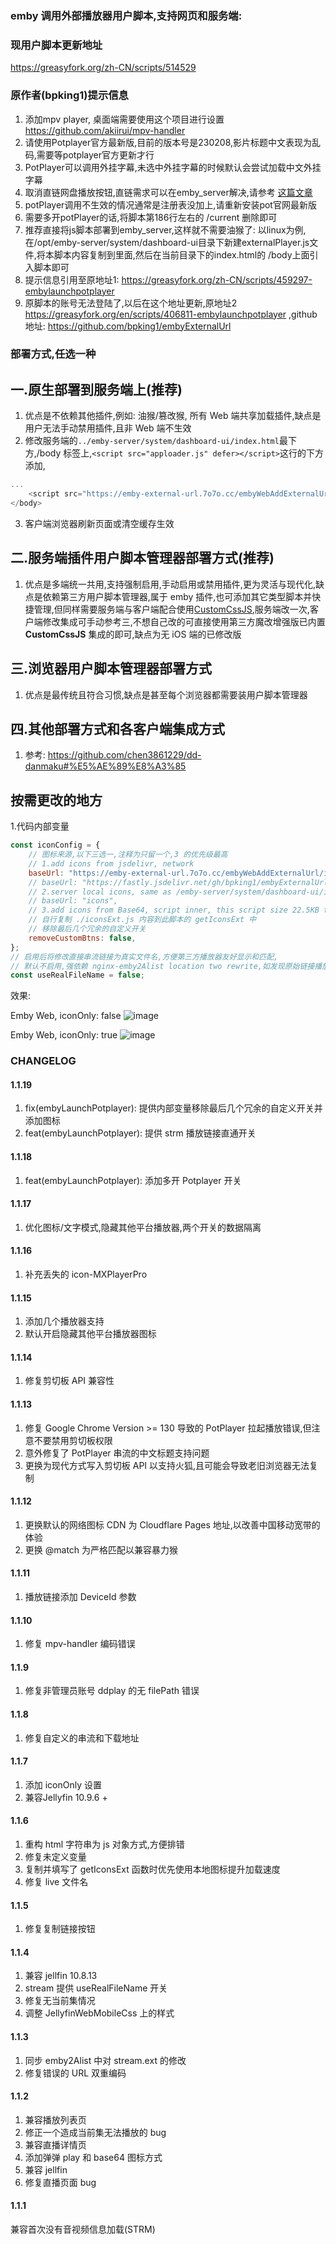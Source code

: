 
### emby 调用外部播放器用户脚本,支持网页和服务端:

### 现用户脚本更新地址
https://greasyfork.org/zh-CN/scripts/514529


### 原作者(bpking1)提示信息

1. 添加mpv player, 桌面端需要使用这个项目进行设置 https://github.com/akiirui/mpv-handler
2. 请使用Potplayer官方最新版,目前的版本号是230208,影片标题中文表现为乱码,需要等potplayer官方更新才行
3. PotPlayer可以调用外挂字幕,未选中外挂字幕的时候默认会尝试加载中文外挂字幕
4. 取消直链网盘播放按钮,直链需求可以在emby_server解决,请参考 [这篇文章](https://blog.738888.xyz/posts/emby_jellyfin_to_alist_directlink)
5. potPlayer调用不生效的情况通常是注册表没加上,请重新安装pot官网最新版
6. 需要多开potPlayer的话,将脚本第186行左右的 /current 删除即可
7. 推荐直接将js脚本部署到emby_server,这样就不需要油猴了: 以linux为例,在/opt/emby-server/system/dashboard-ui目录下新建externalPlayer.js文件,将本脚本内容复制到里面,然后在当前目录下的index.html的 /body上面引入脚本即可
8. 提示信息引用至原地址1: https://greasyfork.org/zh-CN/scripts/459297-embylaunchpotplayer
9. 原脚本的账号无法登陆了,以后在这个地址更新,原地址2 https://greasyfork.org/en/scripts/406811-embylaunchpotplayer ,github地址: https://github.com/bpking1/embyExternalUrl

### 部署方式,任选一种

## 一.原生部署到服务端上(推荐)
1. 优点是不依赖其他插件,例如: 油猴/篡改猴, 所有 Web 端共享加载插件,缺点是用户无法手动禁用插件,且非 Web 端不生效
2. 修改服务端的`../emby-server/system/dashboard-ui/index.html`最下方,/body 标签上,`<script src="apploader.js" defer></script>`这行的下方添加,
```js
...
    <script src="https://emby-external-url.7o7o.cc/embyWebAddExternalUrl/embyLaunchPotplayer.js" defer></script>
</body>
```
3. 客户端浏览器刷新页面或清空缓存生效

## 二.服务端插件用户脚本管理器部署方式(推荐)
1. 优点是多端统一共用,支持强制启用,手动启用或禁用插件,更为灵活与现代化,缺点是依赖第三方用户脚本管理器,属于 emby 插件,也可添加其它类型脚本并快捷管理,但同样需要服务端与客户端配合使用[CustomCssJS](https://github.com/Shurelol/Emby.CustomCssJS),服务端改一次,客户端修改集成可手动参考三,不想自己改的可直接使用第三方魔改增强版已内置 **CustomCssJS** 集成的即可,缺点为无 iOS 端的已修改版

## 三.浏览器用户脚本管理器部署方式
1. 优点是最传统且符合习惯,缺点是甚至每个浏览器都需要装用户脚本管理器

## 四.其他部署方式和各客户端集成方式
1. 参考: 
https://github.com/chen3861229/dd-danmaku#%E5%AE%89%E8%A3%85

## 按需更改的地方

1.代码内部变量

```js
const iconConfig = {
    // 图标来源,以下三选一,注释为只留一个,3 的优先级最高
    // 1.add icons from jsdelivr, network
    baseUrl: "https://emby-external-url.7o7o.cc/embyWebAddExternalUrl/icons",
    // baseUrl: "https://fastly.jsdelivr.net/gh/bpking1/embyExternalUrl@main/embyWebAddExternalUrl/icons",
    // 2.server local icons, same as /emby-server/system/dashboard-ui/icons
    // baseUrl: "icons",
    // 3.add icons from Base64, script inner, this script size 22.5KB to 74KB,
    // 自行复制 ./iconsExt.js 内容到此脚本的 getIconsExt 中
    // 移除最后几个冗余的自定义开关
    removeCustomBtns: false,
};
// 启用后将修改直接串流链接为真实文件名,方便第三方播放器友好显示和匹配,
// 默认不启用,强依赖 nginx-emby2Alist location two rewrite,如发现原始链接播放失败,请关闭此选项
const useRealFileName = false;
```

效果:

Emby Web, iconOnly: false
![image](https://emby-external-url.7o7o.cc/embyWebAddExternalUrl/preview/preview01.png)

Emby Web, iconOnly: true
![image](https://emby-external-url.7o7o.cc/embyWebAddExternalUrl/preview/preview02.png)

### CHANGELOG

#### 1.1.19
1. fix(embyLaunchPotplayer): 提供内部变量移除最后几个冗余的自定义开关并添加图标
2. feat(embyLaunchPotplayer): 提供 strm 播放链接直通开关

#### 1.1.18
1. feat(embyLaunchPotplayer): 添加多开 Potplayer 开关

#### 1.1.17
1. 优化图标/文字模式,隐藏其他平台播放器,两个开关的数据隔离

#### 1.1.16
1. 补充丢失的 icon-MXPlayerPro

#### 1.1.15
1. 添加几个播放器支持
2. 默认开启隐藏其他平台播放器图标

#### 1.1.14
1. 修复剪切板 API 兼容性

#### 1.1.13
1. 修复 Google Chrome Version >= 130 导致的 PotPlayer 拉起播放错误,但注意不要禁用剪切板权限
2. 意外修复了 PotPlayer 串流的中文标题支持问题
3. 更换为现代方式写入剪切板 API 以支持火狐,且可能会导致老旧浏览器无法复制

#### 1.1.12
1. 更换默认的网络图标 CDN 为 Cloudflare Pages 地址,以改善中国移动宽带的体验
2. 更换 @match 为严格匹配以兼容暴力猴

#### 1.1.11
1. 播放链接添加 DeviceId 参数

#### 1.1.10
1. 修复 mpv-handler 编码错误

#### 1.1.9
1. 修复非管理员账号 ddplay 的无 filePath 错误

#### 1.1.8
1. 修复自定义的串流和下载地址

#### 1.1.7
1. 添加 iconOnly 设置
2. 兼容Jellyfin 10.9.6 +

#### 1.1.6
1. 重构 html 字符串为 js 对象方式,方便排错
2. 修复未定义变量
3. 复制并填写了 getIconsExt 函数时优先使用本地图标提升加载速度
4. 修复 live 文件名

#### 1.1.5
1. 修复复制链接按钮

#### 1.1.4
1. 兼容 jellfin 10.8.13
2. stream 提供 useRealFileName 开关
3. 修复无当前集情况
4. 调整 JellyfinWebMobileCss 上的样式

#### 1.1.3
1. 同步 emby2Alist 中对 stream.ext 的修改
2. 修复错误的 URL 双重编码

#### 1.1.2
1. 兼容播放列表页
2. 修正一个造成当前集无法播放的 bug
3. 兼容直播详情页
4. 添加弹弹 play 和 base64 图标方式
5. 兼容 jellfin
6. 修复直播页面 bug

#### 1.1.1
兼容首次没有音视频信息加载(STRM)
